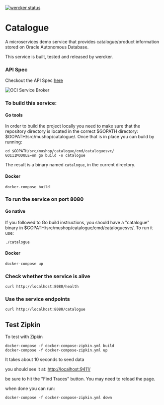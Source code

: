 [![wercker status](https://app.wercker.com/status/f59f625d8e8d9c33c00378517e1b26bb/s/ "wercker status")](https://app.wercker.com/project/byKey/f59f625d8e8d9c33c00378517e1b26bb)

# Catalogue
A microservices demo service that provides catalogue/product information stored on Oracle Autonomous Database. 

This service is built, tested and released by wercker.


### API Spec

Checkout the API Spec [here](https://mushop.docs.apiary.io)

![OCI Service Broker](https://cdn.app.compendium.com/uploads/user/e7c690e8-6ff9-102a-ac6d-e4aebca50425/41d1c169-5ecc-4442-ab54-fc8d9cb3cdc6/Image/9a2cd983e25311180b4bf604fd7d58d9/svc_brkr_arch_4.jpg "OCI Service Broker")
### To build this service:


#### Go tools
In order to build the project locally you need to make sure that the repository directory is located in the correct
$GOPATH directory: $GOPATH/src/mushop/catalogue/. Once that is in place you can build by running:

```
cd $GOPATH/src/mushop/catalogue/cmd/cataloguesvc/
GO111MODULE=on go build -o catalogue
```

The result is a binary named `catalogue`, in the current directory.

#### Docker
`docker-compose build`

### To run the service on port 8080

#### Go native

If you followed to Go build instructions, you should have a "catalogue" binary in $GOPATH/src/mushop/catalogue/cmd/cataloguesvc/.
To run it use:
```
./catalogue
```

#### Docker
`docker-compose up`

### Check whether the service is alive
`curl http://localhost:8080/health`

### Use the service endpoints
`curl http://localhost:8080/catalogue`

## Test Zipkin

To test with Zipkin

```
docker-compose -f docker-compose-zipkin.yml build
docker-compose -f docker-compose-zipkin.yml up
```
It takes about 10 seconds to seed data

you should see it at:
[http://localhost:9411/](http://localhost:9411)

be sure to hit the "Find Traces" button.  You may need to reload the page.

when done you can run:
```
docker-compose -f docker-compose-zipkin.yml down
```

